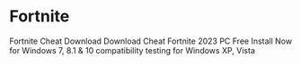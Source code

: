 # Fortnite
Fortnite Cheat Download Download Cheat Fortnite 2023 PC Free Install Now for Windows 7, 8.1 &amp; 10 compatibility testing for Windows XP, Vista

